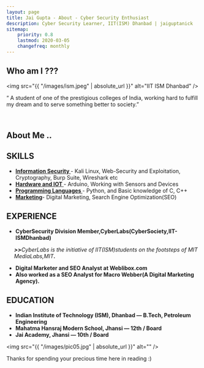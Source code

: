 ```yaml
---
layout: page
title: Jai Gupta - About - Cyber Security Enthusiast
description: Cyber Security Learner, IIT(ISM) Dhanbad | jaiguptanick
sitemap:
    priority: 0.8
    lastmod: 2020-03-05
    changefreq: monthly
---
```

## Who am I ???

<span class="image left"><img src="{{ "/images/ism.jpeg" | absolute_url }}" alt="IIT ISM Dhanbad" /></span>

“ A student of one of the prestigious colleges of India, working hard to fulfill my dream and to serve something better to society.” 

<br />

## About Me ..
<div class="box">
  <p>
 <h2>SKILLS</h2>
<ul>
<li><span style="text-decoration: underline;"><strong>Information Security&nbsp;</strong></span>- Kali Linux, Web-Security and Exploitation, Cryptography, Burp Suite, Wireshark etc</li>
<li><span style="text-decoration: underline;"><strong>Hardware and IOT&nbsp;</strong></span>- Arduino, Working with Sensors and Devices</li>
<li><span style="text-decoration: underline;"><strong>Programming Languages&nbsp;</strong></span>- Python, and Basic knowledge of C, C++&nbsp;</li>
<li><span style="text-decoration: underline;"><strong>Marketing</strong></span>- Digital Marketing, Search Engine Optimization(SEO)</li>
</ul>
<h2>EXPERIENCE</h2>
<ul>
<li><strong>CyberSecurity Division Member,CyberLabs(CyberSociety,IIT-ISMDhanbad)</strong></li>
</ul>
<div style="padding-left: 20px;"><em><strong>&gt;&gt;</strong>CyberLabs is the initiative of IIT(ISM)students on the footsteps of MIT MediaLabs,MIT<strong>.</strong></em></div>
<ul>
<li><strong>Digital Marketer and SEO Analyst at Weblibox.com</strong></li>
<li><strong>Also worked as a SEO Analyst for Macro Webber(A Digital Marketing Agency).</strong></li>
</ul>
<h2><strong>EDUCATION</strong></h2>
<ul>
<li><strong>Indian Institute of Technology (ISM), Dhanbad &mdash; B.Tech, Petroleum Engineering<br /></strong></li>
<li>
<strong>Mahatma Hansraj Modern School, Jhansi &mdash; 12th / Board</strong>
</li>
<li>
<strong>Jai Academy, Jhansi &mdash; 10th / Board</strong>
</li>
</ul>
  </p>
</div>

<span class="image left"><img src="{{ "/images/pic05.jpg" | absolute_url }}" alt="" /></span>

Thanks for spending your precious time here in reading :)